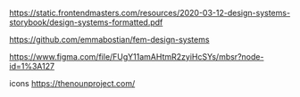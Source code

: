 https://static.frontendmasters.com/resources/2020-03-12-design-systems-storybook/design-systems-formatted.pdf

https://github.com/emmabostian/fem-design-systems

https://www.figma.com/file/FUgY11amAHtmR2zyiHcSYs/mbsr?node-id=1%3A127

icons
https://thenounproject.com/